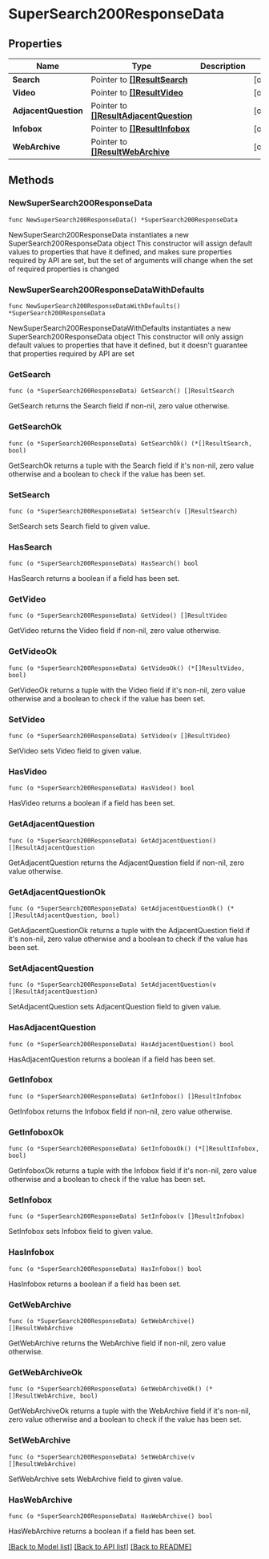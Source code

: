 # SuperSearch200ResponseData

## Properties

Name | Type | Description | Notes
------------ | ------------- | ------------- | -------------
**Search** | Pointer to [**[]ResultSearch**](ResultSearch.md) |  | [optional] 
**Video** | Pointer to [**[]ResultVideo**](ResultVideo.md) |  | [optional] 
**AdjacentQuestion** | Pointer to [**[]ResultAdjacentQuestion**](ResultAdjacentQuestion.md) |  | [optional] 
**Infobox** | Pointer to [**[]ResultInfobox**](ResultInfobox.md) |  | [optional] 
**WebArchive** | Pointer to [**[]ResultWebArchive**](ResultWebArchive.md) |  | [optional] 

## Methods

### NewSuperSearch200ResponseData

`func NewSuperSearch200ResponseData() *SuperSearch200ResponseData`

NewSuperSearch200ResponseData instantiates a new SuperSearch200ResponseData object
This constructor will assign default values to properties that have it defined,
and makes sure properties required by API are set, but the set of arguments
will change when the set of required properties is changed

### NewSuperSearch200ResponseDataWithDefaults

`func NewSuperSearch200ResponseDataWithDefaults() *SuperSearch200ResponseData`

NewSuperSearch200ResponseDataWithDefaults instantiates a new SuperSearch200ResponseData object
This constructor will only assign default values to properties that have it defined,
but it doesn't guarantee that properties required by API are set

### GetSearch

`func (o *SuperSearch200ResponseData) GetSearch() []ResultSearch`

GetSearch returns the Search field if non-nil, zero value otherwise.

### GetSearchOk

`func (o *SuperSearch200ResponseData) GetSearchOk() (*[]ResultSearch, bool)`

GetSearchOk returns a tuple with the Search field if it's non-nil, zero value otherwise
and a boolean to check if the value has been set.

### SetSearch

`func (o *SuperSearch200ResponseData) SetSearch(v []ResultSearch)`

SetSearch sets Search field to given value.

### HasSearch

`func (o *SuperSearch200ResponseData) HasSearch() bool`

HasSearch returns a boolean if a field has been set.

### GetVideo

`func (o *SuperSearch200ResponseData) GetVideo() []ResultVideo`

GetVideo returns the Video field if non-nil, zero value otherwise.

### GetVideoOk

`func (o *SuperSearch200ResponseData) GetVideoOk() (*[]ResultVideo, bool)`

GetVideoOk returns a tuple with the Video field if it's non-nil, zero value otherwise
and a boolean to check if the value has been set.

### SetVideo

`func (o *SuperSearch200ResponseData) SetVideo(v []ResultVideo)`

SetVideo sets Video field to given value.

### HasVideo

`func (o *SuperSearch200ResponseData) HasVideo() bool`

HasVideo returns a boolean if a field has been set.

### GetAdjacentQuestion

`func (o *SuperSearch200ResponseData) GetAdjacentQuestion() []ResultAdjacentQuestion`

GetAdjacentQuestion returns the AdjacentQuestion field if non-nil, zero value otherwise.

### GetAdjacentQuestionOk

`func (o *SuperSearch200ResponseData) GetAdjacentQuestionOk() (*[]ResultAdjacentQuestion, bool)`

GetAdjacentQuestionOk returns a tuple with the AdjacentQuestion field if it's non-nil, zero value otherwise
and a boolean to check if the value has been set.

### SetAdjacentQuestion

`func (o *SuperSearch200ResponseData) SetAdjacentQuestion(v []ResultAdjacentQuestion)`

SetAdjacentQuestion sets AdjacentQuestion field to given value.

### HasAdjacentQuestion

`func (o *SuperSearch200ResponseData) HasAdjacentQuestion() bool`

HasAdjacentQuestion returns a boolean if a field has been set.

### GetInfobox

`func (o *SuperSearch200ResponseData) GetInfobox() []ResultInfobox`

GetInfobox returns the Infobox field if non-nil, zero value otherwise.

### GetInfoboxOk

`func (o *SuperSearch200ResponseData) GetInfoboxOk() (*[]ResultInfobox, bool)`

GetInfoboxOk returns a tuple with the Infobox field if it's non-nil, zero value otherwise
and a boolean to check if the value has been set.

### SetInfobox

`func (o *SuperSearch200ResponseData) SetInfobox(v []ResultInfobox)`

SetInfobox sets Infobox field to given value.

### HasInfobox

`func (o *SuperSearch200ResponseData) HasInfobox() bool`

HasInfobox returns a boolean if a field has been set.

### GetWebArchive

`func (o *SuperSearch200ResponseData) GetWebArchive() []ResultWebArchive`

GetWebArchive returns the WebArchive field if non-nil, zero value otherwise.

### GetWebArchiveOk

`func (o *SuperSearch200ResponseData) GetWebArchiveOk() (*[]ResultWebArchive, bool)`

GetWebArchiveOk returns a tuple with the WebArchive field if it's non-nil, zero value otherwise
and a boolean to check if the value has been set.

### SetWebArchive

`func (o *SuperSearch200ResponseData) SetWebArchive(v []ResultWebArchive)`

SetWebArchive sets WebArchive field to given value.

### HasWebArchive

`func (o *SuperSearch200ResponseData) HasWebArchive() bool`

HasWebArchive returns a boolean if a field has been set.


[[Back to Model list]](../README.md#documentation-for-models) [[Back to API list]](../README.md#documentation-for-api-endpoints) [[Back to README]](../README.md)


